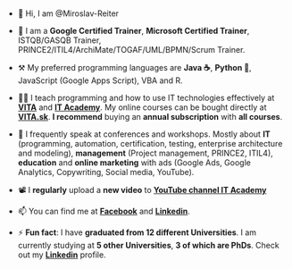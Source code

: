 ### 
- 👋 Hi, I am @Miroslav-Reiter

- 🦸 I am a **Google Certified Trainer**, **Microsoft Certified Trainer**, ISTQB/GASQB Trainer, PRINCE2/ITIL4/ArchiMate/TOGAF/UML/BPMN/Scrum Trainer. 
- ⚒️ My preferred programming languages are **Java ☕**, **Python 🐍**, JavaScript (Google Apps Script), VBA and R.
- 👨‍🏫 I teach programming and how to use IT technologies effectively at **[VITA](https://www.vita.sk/)** and **[IT Academy](https://www.it-academy.sk/)**.
My online courses can be bought directly at **[VITA.sk](https://www.vita.sk/)**. **I recommend** buying an **annual subscription** with **all courses**.
- 📢 I frequently speak at conferences and workshops. Mostly about **IT** (programming, automation, certification, testing, enterprise architecture and modeling), **management** (Project management, PRINCE2, ITIL4), **education** and **online marketing** with ads (Google Ads, Google Analytics, Copywriting, Social media, YouTube).
- 📽️ I **regularly** upload a **new video** to **[YouTube channel IT Academy](https://www.youtube.com/c/IT-AcademySK)**
- 📫 You can find me at **[Facebook](https://www.facebook.com/miroslav.reiter)** and **[Linkedin](https://www.linkedin.com/in/miroslav-reiter/)**.

- ⚡ **Fun fact**: I have **graduated from 12 different Universities**. I am currently studying at **5 other Universities**, **3 of which are PhDs**. Check out my [**Linkedin**](https://www.linkedin.com/in/miroslav-reiter/) profile.

